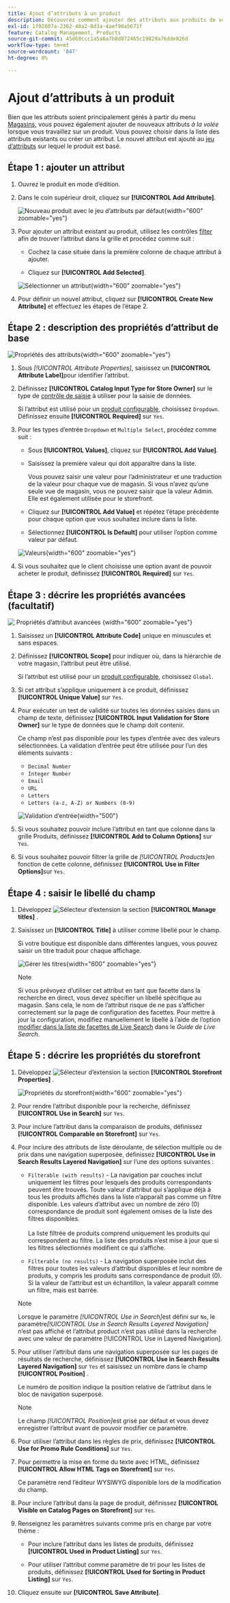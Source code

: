```yaml
---
title: Ajout d’attributs à un produit
description: Découvrez comment ajouter des attributs aux produits de votre catalogue.
exl-id: 1f92807a-2362-48a2-8d3a-4aef90a5671f
feature: Catalog Management, Products
source-git-commit: 45d69ccc1a5a6a7b8d072465c19829a76dde826d
workflow-type: tm+mt
source-wordcount: '847'
ht-degree: 0%

---
```


# Ajout d’attributs à un produit

Bien que les attributs soient principalement gérés à partir du menu [Magasins](../stores-purchase/stores-menu.md), vous pouvez également ajouter de nouveaux attributs _à la volée_ lorsque vous travaillez sur un produit. Vous pouvez choisir dans la liste des attributs existants ou créer un attribut. Le nouvel attribut est ajouté au [jeu d’attributs](../catalog/attribute-sets.md) sur lequel le produit est basé.

## Étape 1 : ajouter un attribut

1. Ouvrez le produit en mode d’édition.

1. Dans le coin supérieur droit, cliquez sur **[!UICONTROL Add Attribute]**.

   ![Nouveau produit avec le jeu d’attributs par défaut](./assets/product-attribute-add.png){width="600" zoomable="yes"}

1. Pour ajouter un attribut existant au produit, utilisez les contrôles [filter](../getting-started/admin-grid-controls.md) afin de trouver l’attribut dans la grille et procédez comme suit :

   - Cochez la case située dans la première colonne de chaque attribut à ajouter.

   - Cliquez sur **[!UICONTROL Add Selected]**.

   ![Sélectionner un attribut](./assets/product-attribute-add-select.png){width="600" zoomable="yes"}

1. Pour définir un nouvel attribut, cliquez sur **[!UICONTROL Create New Attribute]** et effectuez les étapes de l’étape 2.

## Étape 2 : description des propriétés d’attribut de base

![Propriétés des attributs](./assets/product-attribute-add-new.png){width="600" zoomable="yes"}

1. Sous _[!UICONTROL Attribute Properties]_, saisissez un **[!UICONTROL Attribute Label]**&#x200B;pour identifier l’attribut.

1. Définissez **[!UICONTROL Catalog Input Type for Store Owner]** sur le type de [contrôle de saisie](attributes-input-types.md) à utiliser pour la saisie de données.

   Si l’attribut est utilisé pour un [produit configurable](product-create-configurable.md), choisissez `Dropdown`. Définissez ensuite **[!UICONTROL Required]** sur `Yes`.

1. Pour les types d’entrée `Dropdown` et `Multiple Select`, procédez comme suit :

   - Sous **[!UICONTROL Values]**, cliquez sur **[!UICONTROL Add Value]**.

   - Saisissez la première valeur qui doit apparaître dans la liste.

     Vous pouvez saisir une valeur pour l’administrateur et une traduction de la valeur pour chaque vue de magasin. Si vous n’avez qu’une seule vue de magasin, vous ne pouvez saisir que la valeur Admin. Elle est également utilisée pour le storefront.

   - Cliquez sur **[!UICONTROL Add Value]** et répétez l’étape précédente pour chaque option que vous souhaitez inclure dans la liste.

   - Sélectionnez **[!UICONTROL Is Default]** pour utiliser l’option comme valeur par défaut.

   ![Valeurs](./assets/product-attribute-add-values-colors.png){width="600" zoomable="yes"}

1. Si vous souhaitez que le client choisisse une option avant de pouvoir acheter le produit, définissez **[!UICONTROL Required]** sur `Yes`.

## Étape 3 : décrire les propriétés avancées (facultatif)

![&#x200B; Propriétés d’attribut avancées &#x200B;](./assets/product-attribute-advanced-attribute-properties.png){width="600" zoomable="yes"}

1. Saisissez un **[!UICONTROL Attribute Code]** unique en minuscules et sans espaces.

1. Définissez **[!UICONTROL Scope]** pour indiquer où, dans la hiérarchie de votre magasin, l’attribut peut être utilisé.

   Si l’attribut est utilisé pour un [produit configurable](product-create-configurable.md), choisissez `Global`.

1. Si cet attribut s’applique uniquement à ce produit, définissez **[!UICONTROL Unique Value]** sur `Yes`.

1. Pour exécuter un test de validité sur toutes les données saisies dans un champ de texte, définissez **[!UICONTROL Input Validation for Store Owner]** sur le type de données que le champ doit contenir.

   Ce champ n’est pas disponible pour les types d’entrée avec des valeurs sélectionnées. La validation d’entrée peut être utilisée pour l’un des éléments suivants :

   - `Decimal Number`
   - `Integer Number`
   - `Email`
   - `URL`
   - `Letters`
   - `Letters (a-z, A-Z) or Numbers (0-9)`

   ![Validation d’entrée](./assets/product-attribute-input-validation.png){width="500"}

1. Si vous souhaitez pouvoir inclure l’attribut en tant que colonne dans la grille Produits, définissez **[!UICONTROL Add to Column Options]** sur `Yes`.

1. Si vous souhaitez pouvoir filtrer la grille de _[!UICONTROL Products]_&#x200B;en fonction de cette colonne, définissez **[!UICONTROL Use in Filter Options]**&#x200B;sur `Yes`.

## Étape 4 : saisir le libellé du champ

1. Développez ![Sélecteur d’extension](../assets/icon-display-expand.png) la section **[!UICONTROL Manage titles]** .

1. Saisissez un **[!UICONTROL Title]** à utiliser comme libellé pour le champ.

   Si votre boutique est disponible dans différentes langues, vous pouvez saisir un titre traduit pour chaque affichage.

   ![Gérer les titres](./assets/product-attribute-add-manage-titles.png){width="600" zoomable="yes"}

   >[!NOTE]
   >
   > Si vous prévoyez d’utiliser cet attribut en tant que facette dans la recherche en direct, vous devez spécifier un libellé spécifique au magasin. Sans cela, le nom de l’attribut risque de ne pas s’afficher correctement sur la page de configuration des facettes. Pour mettre à jour la configuration, modifiez manuellement le libellé à l’aide de l’option [modifier dans la liste de facettes de Live Search](https://experienceleague.adobe.com/fr/docs/commerce/live-search/live-search-admin/facets/facets-add#step-2-edit-facet-properties-optional) dans le _Guide de Live Search_.

## Étape 5 : décrire les propriétés du storefront

1. Développez ![Sélecteur d’extension](../assets/icon-display-expand.png) la section **[!UICONTROL Storefront Properties]** .

   ![Propriétés du storefront](./assets/product-attribute-add-storefront-properties.png){width="600" zoomable="yes"}

1. Pour rendre l’attribut disponible pour la recherche, définissez **[!UICONTROL Use in Search]** sur `Yes`.

1. Pour inclure l’attribut dans la comparaison de produits, définissez **[!UICONTROL Comparable on Storefront]** sur `Yes`.

1. Pour inclure des attributs de liste déroulante, de sélection multiple ou de prix dans une navigation superposée, définissez **[!UICONTROL Use in Search Results Layered Navigation]** sur l’une des options suivantes :

   - `Filterable (with results)` - La navigation par couches inclut uniquement les filtres pour lesquels des produits correspondants peuvent être trouvés. Toute valeur d’attribut qui s’applique déjà à tous les produits affichés dans la liste n’apparaît pas comme un filtre disponible. Les valeurs d’attribut avec un nombre de zéro (0) correspondance de produit sont également omises de la liste des filtres disponibles.<br/><br/>La liste filtrée de produits comprend uniquement les produits qui correspondent au filtre. La liste des produits n’est mise à jour que si les filtres sélectionnés modifient ce qui s’affiche.

   - `Filterable (no results)` - La navigation superposée inclut des filtres pour toutes les valeurs d’attribut disponibles et leur nombre de produits, y compris les produits sans correspondance de produit (0). Si la valeur de l’attribut est un échantillon, la valeur apparaît comme un filtre, mais est barrée.

   >[!NOTE]
   >
   >Lorsque le paramètre _[!UICONTROL Use in Search]_&#x200B;est défini sur `No`, le paramètre&#x200B;_[!UICONTROL Use in Search Results Layered Navigation]_ n’est pas affiché et l’attribut product n’est pas utilisé dans la recherche avec une valeur de paramètre [!UICONTROL Use in Layered Navigation].

1. Pour utiliser l’attribut dans une navigation superposée sur les pages de résultats de recherche, définissez **[!UICONTROL Use in Search Results Layered Navigation]** sur `Yes` et saisissez un nombre dans le champ **[!UICONTROL Position]** .

   Le numéro de position indique la position relative de l’attribut dans le bloc de navigation superposé.

   >[!NOTE]
   >
   >Le champ _[!UICONTROL Position]_&#x200B;est grisé par défaut et vous devez enregistrer l’attribut avant de pouvoir modifier ce paramètre.

1. Pour utiliser l’attribut dans les règles de prix, définissez **[!UICONTROL Use for Promo Rule Conditions]** sur `Yes`.

1. Pour permettre la mise en forme du texte avec HTML, définissez **[!UICONTROL Allow HTML Tags on Storefront]** sur `Yes`.

   Ce paramètre rend l’éditeur WYSIWYG disponible lors de la modification du champ.

1. Pour inclure l’attribut dans la page de produit, définissez **[!UICONTROL Visible on Catalog Pages on Storefront]** sur `Yes`.

1. Renseignez les paramètres suivants comme pris en charge par votre thème :

   - Pour inclure l’attribut dans les listes de produits, définissez **[!UICONTROL Used in Product Listing]** sur `Yes`.

   - Pour utiliser l’attribut comme paramètre de tri pour les listes de produits, définissez **[!UICONTROL Used for Sorting in Product Listing]** sur `Yes`.

1. Cliquez ensuite sur **[!UICONTROL Save Attribute]**.
